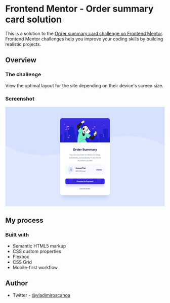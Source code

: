 # Frontend Mentor - Order summary card solution

This is a solution to the [Order summary card challenge on Frontend Mentor](https://www.frontendmentor.io/challenges/order-summary-component-QlPmajDUj). Frontend Mentor challenges help you improve your coding skills by building realistic projects.

## Overview

### The challenge

View the optimal layout for the site depending on their device's screen size.

### Screenshot

![picture](./design/desktop-design.jpg)

## My process

### Built with

- Semantic HTML5 markup
- CSS custom properties
- Flexbox
- CSS Grid
- Mobile-first workflow

## Author

- Twitter - [@vladimiroscanoa](https://www.twitter.com/vladimiroscanoa)
